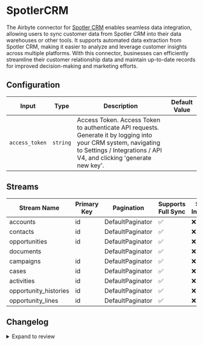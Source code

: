 # SpotlerCRM
The Airbyte connector for [Spotler CRM](https://spotler.com/) enables seamless data integration, allowing users to sync customer data from Spotler CRM into their data warehouses or other tools. It supports automated data extraction from Spotler CRM, making it easier to analyze and leverage customer insights across multiple platforms. With this connector, businesses can efficiently streamline their customer relationship data and maintain up-to-date records for improved decision-making and marketing efforts.

## Configuration

| Input | Type | Description | Default Value |
|-------|------|-------------|---------------|
| `access_token` | `string` | Access Token. Access Token to authenticate API requests. Generate it by logging into your CRM system, navigating to Settings / Integrations / API V4, and clicking &#39;generate new key&#39;. |  |

## Streams
| Stream Name | Primary Key | Pagination | Supports Full Sync | Supports Incremental |
|-------------|-------------|------------|---------------------|----------------------|
| accounts | id | DefaultPaginator | ✅ |  ❌  |
| contacts | id | DefaultPaginator | ✅ |  ❌  |
| opportunities | id | DefaultPaginator | ✅ |  ❌  |
| documents |  | DefaultPaginator | ✅ |  ❌  |
| campaigns | id | DefaultPaginator | ✅ |  ❌  |
|  cases | id | DefaultPaginator | ✅ |  ❌  |
| activities | id | DefaultPaginator | ✅ |  ❌  |
| opportunity_histories | id | DefaultPaginator | ✅ |  ❌  |
| opportunity_lines | id | DefaultPaginator | ✅ |  ❌  |

## Changelog

<details>
  <summary>Expand to review</summary>

| Version          | Date              | Pull Request | Subject        |
|------------------|-------------------|--------------|----------------|
| 0.0.5 | 2025-01-11 | [51391](https://github.com/airbytehq/airbyte/pull/51391) | Update dependencies |
| 0.0.4 | 2024-12-28 | [50770](https://github.com/airbytehq/airbyte/pull/50770) | Update dependencies |
| 0.0.3 | 2024-12-21 | [50322](https://github.com/airbytehq/airbyte/pull/50322) | Update dependencies |
| 0.0.2 | 2024-12-14 | [49436](https://github.com/airbytehq/airbyte/pull/49436) | Update dependencies |
| 0.0.1 | 2024-11-08 | | Initial release by [@parthiv11](https://github.com/parthiv11) via Connector Builder |

</details>
